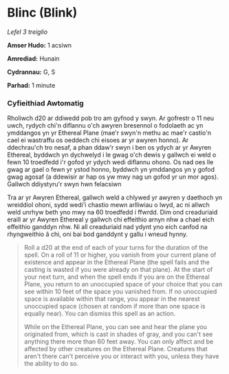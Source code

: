 # Blinc (Blink)

*Lefel 3 treiglio*

**Amser Hudo:** 1 acsiwn

**Amrediad:** Hunain

**Cydrannau:** G, S

**Parhad:** 1 minute

### Cyfieithiad Awtomatig

Rholiwch d20 ar ddiwedd pob tro am gyfnod y swyn. Ar gofrestr o 11 neu uwch, rydych chi'n diflannu o'ch awyren bresennol o fodolaeth ac yn ymddangos yn yr Ethereal Plane (mae'r swyn'n methu ac mae'r castio'n cael ei wastraffu os oeddech chi eisoes ar yr awyren honno). Ar ddechrau'ch tro nesaf, a phan ddaw'r swyn i ben os ydych ar yr Awyren Ethereal, byddwch yn dychwelyd i le gwag o'ch dewis y gallwch ei weld o fewn 10 troedfedd i'r gofod yr ydych wedi diflannu ohono. Os nad oes lle gwag ar gael o fewn yr ystod honno, byddwch yn ymddangos yn y gofod gwag agosaf (a ddewisir ar hap os yw mwy nag un gofod yr un mor agos). Gallwch ddiystyru'r swyn hwn felacsiwn

Tra ar yr Awyren Ethereal, gallwch weld a chlywed yr awyren y daethoch yn wreiddiol ohoni, sydd wedi'i chastio mewn arlliwiau o lwyd, ac ni allwch weld unrhyw beth yno mwy na 60 troedfedd i ffwrdd. Dim ond creaduriaid eraill ar yr Awyren Ethereal y gallwch chi effeithio arnyn nhw a chael eich effeithio ganddyn nhw. Ni all creaduriaid nad ydynt yno eich canfod na rhyngweithio â chi, oni bai bod ganddynt y gallu i wneud hynny.

>  Roll a d20 at the end of each of your turns for the duration of the spell. On a roll of 11 or higher, you vanish from your current plane of existence and appear in the Ethereal Plane (the spell fails and the casting is wasted if you were already on that plane). At the start of your next turn, and when the spell ends if you are on the Ethereal Plane, you return to an unoccupied space of your choice that you can see within 10 feet of the space you vanished from. If no unoccupied space is available within that range, you appear in the nearest unoccupied space (chosen at random if more than one space is equally near). You can dismiss this spell as an action.
>  
>  While on the Ethereal Plane, you can see and hear the plane you originated from, which is cast in shades of gray, and you can't see anything there more than 60 feet away. You can only affect and be affected by other creatures on the Ethereal Plane. Creatures that aren't there can't perceive you or interact with you, unless they have the ability to do so.